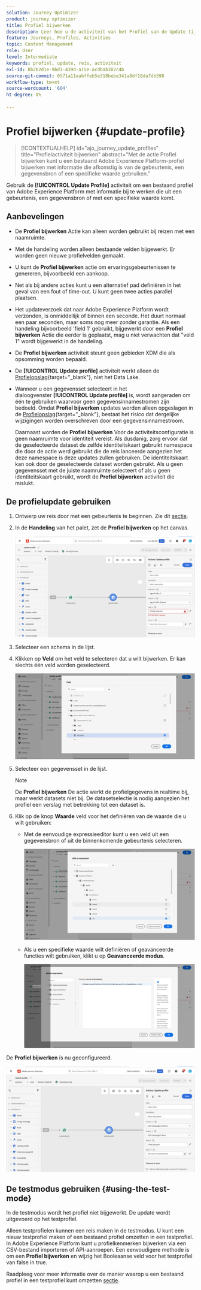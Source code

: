 ```yaml
---
solution: Journey Optimizer
product: journey optimizer
title: Profiel bijwerken
description: Leer hoe u de activiteit van het Profiel van de Update tijdens een reis gebruikt
feature: Journeys, Profiles, Activities
topic: Content Management
role: User
level: Intermediate
keywords: profiel, update, reis, activiteit
exl-id: 8b2b2d1e-9bd1-439d-a15e-acdbab387c4b
source-git-commit: 0571a11eabffeb5e318bebe341a8df18da7db598
workflow-type: tm+mt
source-wordcount: '604'
ht-degree: 0%

---
```


# Profiel bijwerken {#update-profile}

>[!CONTEXTUALHELP]
>id="ajo_journey_update_profiles"
>title="Profielactiviteit bijwerken"
>abstract="Met de actie Profiel bijwerken kunt u een bestaand Adobe Experience Platform-profiel bijwerken met informatie die afkomstig is van de gebeurtenis, een gegevensbron of een specifieke waarde gebruiken."

Gebruik de **[!UICONTROL Update Profile]** activiteit om een bestaand profiel van Adobe Experience Platform met informatie bij te werken die uit een gebeurtenis, een gegevensbron of met een specifieke waarde komt.

## Aanbevelingen

* De **Profiel bijwerken** Actie kan alleen worden gebruikt bij reizen met een naamruimte.
* Met de handeling worden alleen bestaande velden bijgewerkt. Er worden geen nieuwe profielvelden gemaakt.
* U kunt de **Profiel bijwerken** actie om ervaringsgebeurtenissen te genereren, bijvoorbeeld een aankoop.
* Net als bij andere acties kunt u een alternatief pad definiëren in het geval van een fout of time-out. U kunt geen twee acties parallel plaatsen.
* Het updateverzoek dat naar Adobe Experience Platform wordt verzonden, is onmiddellijk of binnen een seconde. Het duurt normaal een paar seconden, maar soms nog meer zonder garantie. Als een handeling bijvoorbeeld &#39;field 1&#39; gebruikt, bijgewerkt door een **Profiel bijwerken** Actie die eerder is geplaatst, mag u niet verwachten dat &quot;veld 1&quot; wordt bijgewerkt in de handeling.
* De **Profiel bijwerken** activiteit steunt geen gebieden XDM die als opsomming worden bepaald.
* De **[!UICONTROL Update profile]** activiteit werkt alleen de [Profielopslag](https://experienceleague.adobe.com/docs/experience-platform/profile/home.html#profile-data-store){target="_blank"}, niet het Data Lake.
* Wanneer u een gegevensset selecteert in het dialoogvenster **[!UICONTROL Update profile]** is, wordt aangeraden om één te gebruiken waarvoor geen gegevensinnamestromen zijn bedoeld. Omdat **Profiel bijwerken** updates worden alleen opgeslagen in de [Profielopslag](https://experienceleague.adobe.com/docs/experience-platform/profile/home.html#profile-data-store){target="_blank"}, bestaat het risico dat dergelijke wijzigingen worden overschreven door een gegevensinnamestroom.

  Daarnaast worden de **Profiel bijwerken** Voor de activiteitsconfiguratie is geen naamruimte voor identiteit vereist. Als dusdanig, zorg ervoor dat de geselecteerde dataset de zelfde identiteitskaart gebruikt namespace die door de actie werd gebruikt die de reis lanceerde aangezien het deze namespace is deze updates zullen gebruiken. De identiteitskaart kan ook door de geselecteerde dataset worden gebruikt. Als u geen gegevensset met de juiste naamruimte selecteert of als u geen identiteitskaart gebruikt, wordt de **Profiel bijwerken** activiteit die mislukt.



## De profielupdate gebruiken

1. Ontwerp uw reis door met een gebeurtenis te beginnen. Zie dit [sectie](../building-journeys/journey.md).

1. In de **Handeling** van het palet, zet de **Profiel bijwerken** op het canvas.

   ![](assets/profileupdate0.png)

1. Selecteer een schema in de lijst.

1. Klikken op **Veld** om het veld te selecteren dat u wilt bijwerken. Er kan slechts één veld worden geselecteerd.

   ![](assets/profileupdate2.png)

1. Selecteer een gegevensset in de lijst.

   >[!NOTE]
   >
   >De **Profiel bijwerken** De actie werkt de profielgegevens in realtime bij, maar werkt datasets niet bij. De datasetselectie is nodig aangezien het profiel een verslag met betrekking tot een dataset is.

1. Klik op de knop **Waarde** veld voor het definiëren van de waarde die u wilt gebruiken:

   * Met de eenvoudige expressieeditor kunt u een veld uit een gegevensbron of uit de binnenkomende gebeurtenis selecteren.

     ![](assets/profileupdate4.png)

   * Als u een specifieke waarde wilt definiëren of geavanceerde functies wilt gebruiken, klikt u op **Geavanceerde modus**.

     ![](assets/profileupdate3.png)

De **Profiel bijwerken** is nu geconfigureerd.

![](assets/profileupdate1.png)


## De testmodus gebruiken {#using-the-test-mode}

In de testmodus wordt het profiel niet bijgewerkt. De update wordt uitgevoerd op het testprofiel.

Alleen testprofielen kunnen een reis maken in de testmodus. U kunt een nieuw testprofiel maken of een bestaand profiel omzetten in een testprofiel. In Adobe Experience Platform kunt u profielkenmerken bijwerken via een CSV-bestand importeren of API-aanroepen. Een eenvoudigere methode is om een **Profiel bijwerken** en wijzig het Booleaanse veld voor het testprofiel van false in true.

Raadpleeg voor meer informatie over de manier waarop u een bestaand profiel in een testprofiel kunt omzetten [sectie](../audience/creating-test-profiles.md#create-test-profiles-csv).
